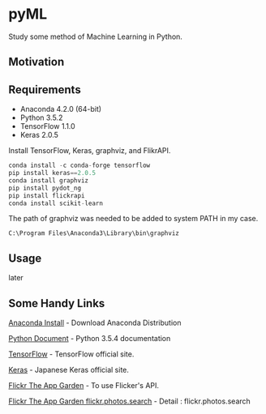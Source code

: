 pyML
===============
Study some method of Machine Learning in Python.

Motivation
------------------


Requirements
------------------

- Anaconda 4.2.0 (64-bit)
- Python 3.5.2
- TensorFlow 1.1.0
- Keras 2.0.5


Install TensorFlow, Keras, graphviz, and FlikrAPI.
```python
conda install -c conda-forge tensorflow 
pip install keras==2.0.5
conda install graphviz
pip install pydot_ng
pip install flickrapi
conda install scikit-learn
```
The path of graphviz was needed to be added to system PATH in my case.
```PATH
C:\Program Files\Anaconda3\Library\bin\graphviz
```

Usage
------------------
later



Some Handy Links
------------------

[Anaconda Install](https://www.anaconda.com/download/) - Download Anaconda Distribution

[Python Document](https://docs.python.org/3.5/) - Python 3.5.4 documentation

[TensorFlow](https://www.tensorflow.org/) - TensorFlow official site.

[Keras](https://keras.io/ja/) - Japanese Keras official site.

[Flickr The App Garden](https://www.flickr.com/services/api/) - To use Flicker's API.

[Flickr The App Garden flickr.photos.search](https://www.flickr.com/services/api/flickr.photos.search.html) - Detail : flickr.photos.search


